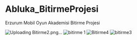 # Abluka_BitirmeProjesi
Erzurum Mobil Oyun Akademisi Bitirme Projesi



![Uploading Bitirme2.png…]()
![bitirme 1](https://github.com/AhmetErbil2/Abluka_BitirmeProjesi/assets/140263489/ef236ee7-45fd-44f3-9d54-2488990a04c2)
![Bitirme4](https://github.com/AhmetErbil2/Abluka_BitirmeProjesi/assets/140263489/b418a82c-58a3-4fa6-a74b-da82040a42ac)
![bitirme3](https://github.com/AhmetErbil2/Abluka_BitirmeProjesi/assets/140263489/54669ef3-647d-4d94-87bf-38356824c24e)
